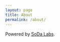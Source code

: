 ```yaml
---
layout: page
title: About
permalink: /about/
---
```


Powered by [SoDa Labs](https://www.monash.edu/business/research/our-research/soda-labs).
